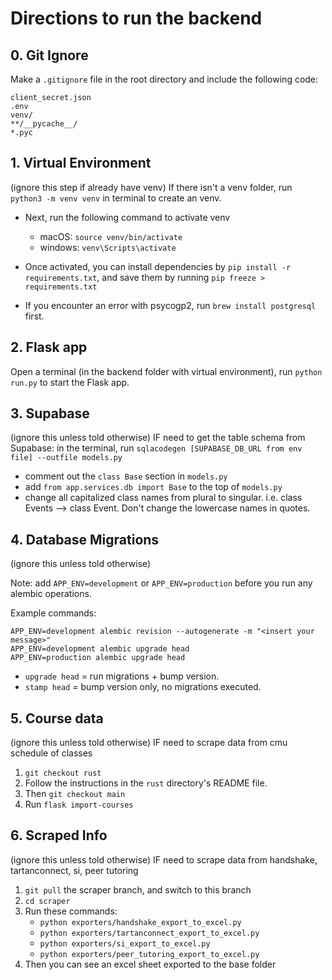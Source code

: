 # Directions to run the backend

## 0. Git Ignore
Make a `.gitignore` file in the root directory and include the following code:
```
client_secret.json
.env
venv/
**/__pycache__/
*.pyc
```

## 1. Virtual Environment
(ignore this step if already have venv) If there isn't a venv folder, run `python3 -m venv venv` in terminal to create an venv.


- Next, run the following command to activate venv
    - macOS: `source venv/bin/activate`
    - windows: `venv\Scripts\activate`

- Once activated, you can install dependencies by `pip install -r requirements.txt`, and save them by running `pip freeze > requirements.txt`
- If you encounter an error with psycogp2, run `brew install postgresql` first.

## 2. Flask app
Open a terminal (in the backend folder with virtual environment), run `python run.py` to start the Flask app.

## 3. Supabase
(ignore this unless told otherwise) IF need to get the table schema from Supabase: in the terminal, run `sqlacodegen [SUPABASE_DB_URL from env file] --outfile models.py`
- comment out the `class Base` section in `models.py`
- add `from app.services.db import Base` to the top of `models.py`
- change all capitalized class names from plural to singular. i.e. class Events --> class Event. Don't change the lowercase names in quotes.

## 4. Database Migrations
(ignore this unless told otherwise) 

Note: add `APP_ENV=development` or `APP_ENV=production` before you run any alembic operations. 

Example commands:
```
APP_ENV=development alembic revision --autogenerate -m "<insert your message>"
APP_ENV=development alembic upgrade head
APP_ENV=production alembic upgrade head
```

- `upgrade head` = run migrations + bump version.
- `stamp head` = bump version only, no migrations executed.



## 5. Course data
(ignore this unless told otherwise) IF need to scrape data from cmu schedule of classes
1. `git checkout rust` 
2. Follow the instructions in the `rust` directory's README file. 
3. Then `git checkout main` 
4. Run `flask import-courses`

## 6. Scraped Info
(ignore this unless told otherwise) IF need to scrape data from handshake, tartanconnect, si, peer tutoring
1. `git pull` the scraper branch, and switch to this branch
2. `cd scraper`
3. Run these commands:
    - `python exporters/handshake_export_to_excel.py`
    - `python exporters/tartanconnect_export_to_excel.py`
    - `python exporters/si_export_to_excel.py`
    - `python exporters/peer_tutoring_export_to_excel.py`
4. Then you can see an excel sheet exported to the base folder

